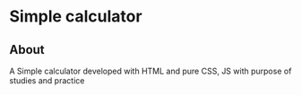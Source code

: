 # Simple calculator

## About
A Simple calculator developed with HTML and pure CSS, JS with purpose of studies and practice


